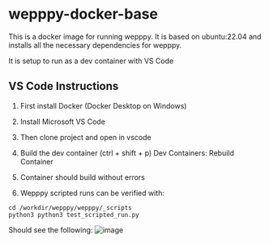 # wepppy-docker-base

This is a docker image for running wepppy. It is based on ubuntu:22.04 and
installs all the necessary dependencies for wepppy. 

It is setup to run as a dev container with VS Code

## VS Code Instructions

1. First install Docker (Docker Desktop on Windows)

2. Install Microsoft VS Code

3. Then clone project and open in vscode

4. Build the dev container (ctrl + shift + p) Dev Containers: Rebuild Container

5. Container should build without errors

6. Wepppy scripted runs can be verified with:

```
cd /workdir/wepppy/wepppy/_scripts
python3 python3 test_scripted_run.py
```

Should see the following:
![image](https://github.com/user-attachments/assets/efad81ca-91ed-42d1-84dd-0ba497f04fb9)
